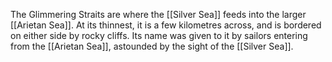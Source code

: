The Glimmering Straits are where the [[Silver Sea]] feeds into the larger [[Arietan Sea]]. At its thinnest, it is a few kilometres across, and is bordered on either side by rocky cliffs. Its name was given to it by sailors entering from the [[Arietan Sea]], astounded by the sight of the [[Silver Sea]].
